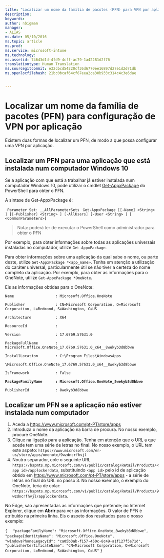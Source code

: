 ```yaml
---
title: "Localizar um nome da família de pacotes (PFN) para VPN por aplicação | Microsoft Intune"
description: 
keywords: 
author: nbigman
manager:
- ALIAS
ms.date: 05/10/2016
ms.topic: article
ms.prod: 
ms.service: microsoft-intune
ms.technology: 
ms.assetid: 74643d1d-4fd9-4cff-ac79-1a42281d2f76
translationtype: Human Translation
ms.sourcegitcommit: e32cbcd54220cf36d6770ee16897d27e1d2d71db
ms.openlocfilehash: 21bc0bcaf64cf67eea2ca30b933c314c4c3e6dae


---
```


# Localizar um nome da família de pacotes (PFN) para configuração de VPN por aplicação

Existem duas formas de localizar um PFN, de modo a que possa configurar uma VPN por aplicação.

## Localizar um PFN para uma aplicação que está instalada num computador Windows 10 

Se a aplicação com que está a trabalhar já estiver instalada num computador Windows 10, pode utilizar o cmdlet [Get-AppxPackage](https://technet.microsoft.com/library/hh856044.aspx) do PowerShell para obter o PFN.

A sintaxe de Get-AppxPackage é:

` Parameter Set: __AllParameterSets`
` Get-AppxPackage [[-Name] <String> ] [[-Publisher] <String> ] [-AllUsers] [-User <String> ] [ <CommonParameters>]`

> Nota: poderá ter de executar o PowerShell como administrador para obter o PFN

Por exemplo, para obter informações sobre todas as aplicações universais instaladas no computador, utilize `Get-AppxPackage`.

Para obter informações sobre uma aplicação da qual sabe o nome, ou parte deste, utilize `Get-AppxPackage *<app_name>`. Tenha em atenção a utilização do caráter universal, particularmente útil se não tiver a certeza do nome completo da aplicação. Por exemplo, para obter as informações para o OneNote, utilize `Get-AppxPackage *OneNote`.


Eis as informações obtidas para o OneNote:

`Name                   : Microsoft.Office.OneNote`

`Publisher              : CN=Microsoft Corporation, O=Microsoft Corporation, L=Redmond, S=Washington, C=US`

`Architecture           : X64`

`ResourceId             :`

`Version                : 17.6769.57631.0`

`PackageFullName        : Microsoft.Office.OneNote_17.6769.57631.0_x64__8wekyb3d8bbwe`

`InstallLocation        : C:\Program Files\WindowsApps`

`\Microsoft.Office.OneNote_17.6769.57631.0_x64__8wekyb3d8bbwe`

`IsFramework            : False`

**`PackageFamilyName      : Microsoft.Office.OneNote_8wekyb3d8bbwe`**

`PublisherId            : 8wekyb3d8bbwe`



## Localizar um PFN se a aplicação não estiver instalada num computador

1.  Aceda a https://www.microsoft.com/pt-PT/store/apps
2.  Introduza o nome da aplicação na barra de procura. No nosso exemplo, procure OneNote.
3.  Clique na ligação para a aplicação. Tenha em atenção que o URL a que acede tem uma série de letras no final. No nosso exemplo, o URL tem este aspeto:
`https://www.microsoft.com/en-us/store/apps/onenote/9wzdncrfhvjl`
4.  Noutro separador, cole o seguinte URL `https://bspmts.mp.microsoft.com/v1/public/catalog/Retail/Products/<app id>/applockerdata`, substituindo `<app id>` pelo id de aplicação obtido em https://www.microsoft.com/pt-PT/store/apps - a série de letras no final do URL no passo 3. No nosso exemplo, o exemplo do OneNote, teria de colar: `https://bspmts.mp.microsoft.com/v1/public/catalog/Retail/Products/9wzdncrfhvjl/applockerdata`.

No Edge, são apresentadas as informações que pretende; no Internet Explorer, clique em **Abrir** para ver as informações. O valor de PFN é atribuído na primeira linha. Eis o aspeto dos resultados para o nosso exemplo:
 

`{`
`  "packageFamilyName": "Microsoft.Office.OneNote_8wekyb3d8bbwe",`
`  "packageIdentityName": "Microsoft.Office.OneNote",`
`  "windowsPhoneLegacyId": "ca05b3ab-f157-450c-8c49-a1f127f5e71d",`
`  "publisherCertificateName": "CN=Microsoft Corporation, O=Microsoft Corporation, L=Redmond, S=Washington, C=US"`
`}`




<!--HONumber=Jun16_HO4-->


